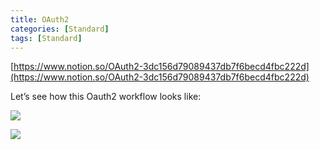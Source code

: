 ```yaml
---
title: OAuth2
categories: [Standard]
tags: [Standard]
---
```


[https://www.notion.so/OAuth2-3dc156d79089437db7f6becd4fbc222d](https://www.notion.so/OAuth2-3dc156d79089437db7f6becd4fbc222d)


Let’s see how this Oauth2 workflow looks like:


![](https://prod-files-secure.s3.us-west-2.amazonaws.com/9960fb2a-b75e-4bea-a8f9-b00925db1215/3bce41e0-99e8-4ebd-9701-e2bc9cbb79a2/Untitled.png?X-Amz-Algorithm=AWS4-HMAC-SHA256&X-Amz-Content-Sha256=UNSIGNED-PAYLOAD&X-Amz-Credential=ASIAZI2LB466SVTN6OUX%2F20250720%2Fus-west-2%2Fs3%2Faws4_request&X-Amz-Date=20250720T202630Z&X-Amz-Expires=3600&X-Amz-Security-Token=IQoJb3JpZ2luX2VjEKv%2F%2F%2F%2F%2F%2F%2F%2F%2F%2FwEaCXVzLXdlc3QtMiJHMEUCIQCJ0T9dELUNl1I5yav5JtkmFp8wCCm%2BLjWPhaVhO1NAEgIgXoSh8c58PMpcgry95NRp0Aa%2F51SXXYr3UQRJKSdGFNEqiAQIxP%2F%2F%2F%2F%2F%2F%2F%2F%2F%2FARAAGgw2Mzc0MjMxODM4MDUiDPl%2BqnOaFdyL21N0MyrcA1f68bMZwv8UzJ6RyM1sVN5wNpNZGM4DRgbqHwEKpYMPVFL8ev5sE%2FTOHL27H23%2BSi%2F1sV%2FQ33N4sgtcOeIoKGk%2FS%2F3c%2Bv6AsmWYnboQ86%2BIcJppSTVd0jUo0Gz0gyc4mBVnB9b5nmrJvvGrFPkYI%2BzkHe6NeIKhe5Nz1fjHte4JYfOGhwWoMdLoxyYfof604bA%2BxQpu%2FjYtVSX4Q7Fsrb76Blzew7HR%2BeL5RnsX9QUcjeBBB3%2BXZEr7J55%2FQhzd%2B5j5ucw4n6J9rcCJow%2BF%2Be3%2Fq8%2B12pCZFthd6Sd3gl7Op4nKbNJNuh%2FuyXA%2FxRKu03rmtRE4CJyqfeR%2Fahcb%2Bb47EGpT6ZV0wjGmbeVUEt8XqqNJL%2B1MHhxFndLhWi7NoPf7sp3tj%2F8XaNajlbx2MICWNg0SnsoJaDGYvAabQOw1WXY5H9YKEUagAKLu4oSwOt1GDOpJTACqAA7nGNBXrpck7BRJuBacxIPlB8swswEwhvfNHp%2FiGH3I%2FruHaQiuC5ebh%2Bdz4%2BSZ6yjYGkJAS9Ws91E6Y68ecwIMyU4DTylW6IHa9myMCMYWSlz05spoNJivicmTsjQEkcXeG8wxaKrYEWgj7EWFfscI3sa5mTx8cL63wy%2B6fLNSMdk1MPn69MMGOqUBAJsj81IH4SXxkRTB4%2B4CFlVwXpkcHyAeyLZ6ro3e6OdtK6mCKCp5tt8i5KVnFdSoyl8Pc7qESfKUmhoQ80012SNFlYdfxVmV4Sj4uY%2BnOP7sgtX%2Bj8Aw2etvaqELRUd8vhkVxbTV5D2AZyReQ6S7W8H4bigfc4ab07oCx5n%2BHtGOwiWf6L%2FmjQWB7Z5zNWOjziZ%2FZZO6pG9EHdiQyqXeKGCkJTVD&X-Amz-Signature=569586ce8c91be18ce4986ce8cc61d12056fcf0de0f53a8e63f7f2049915f27c&X-Amz-SignedHeaders=host&x-amz-checksum-mode=ENABLED&x-id=GetObject)


![](https://prod-files-secure.s3.us-west-2.amazonaws.com/9960fb2a-b75e-4bea-a8f9-b00925db1215/27d32b66-de43-41de-80f7-7edb81d1190f/Untitled.png?X-Amz-Algorithm=AWS4-HMAC-SHA256&X-Amz-Content-Sha256=UNSIGNED-PAYLOAD&X-Amz-Credential=ASIAZI2LB466SVTN6OUX%2F20250720%2Fus-west-2%2Fs3%2Faws4_request&X-Amz-Date=20250720T202630Z&X-Amz-Expires=3600&X-Amz-Security-Token=IQoJb3JpZ2luX2VjEKv%2F%2F%2F%2F%2F%2F%2F%2F%2F%2FwEaCXVzLXdlc3QtMiJHMEUCIQCJ0T9dELUNl1I5yav5JtkmFp8wCCm%2BLjWPhaVhO1NAEgIgXoSh8c58PMpcgry95NRp0Aa%2F51SXXYr3UQRJKSdGFNEqiAQIxP%2F%2F%2F%2F%2F%2F%2F%2F%2F%2FARAAGgw2Mzc0MjMxODM4MDUiDPl%2BqnOaFdyL21N0MyrcA1f68bMZwv8UzJ6RyM1sVN5wNpNZGM4DRgbqHwEKpYMPVFL8ev5sE%2FTOHL27H23%2BSi%2F1sV%2FQ33N4sgtcOeIoKGk%2FS%2F3c%2Bv6AsmWYnboQ86%2BIcJppSTVd0jUo0Gz0gyc4mBVnB9b5nmrJvvGrFPkYI%2BzkHe6NeIKhe5Nz1fjHte4JYfOGhwWoMdLoxyYfof604bA%2BxQpu%2FjYtVSX4Q7Fsrb76Blzew7HR%2BeL5RnsX9QUcjeBBB3%2BXZEr7J55%2FQhzd%2B5j5ucw4n6J9rcCJow%2BF%2Be3%2Fq8%2B12pCZFthd6Sd3gl7Op4nKbNJNuh%2FuyXA%2FxRKu03rmtRE4CJyqfeR%2Fahcb%2Bb47EGpT6ZV0wjGmbeVUEt8XqqNJL%2B1MHhxFndLhWi7NoPf7sp3tj%2F8XaNajlbx2MICWNg0SnsoJaDGYvAabQOw1WXY5H9YKEUagAKLu4oSwOt1GDOpJTACqAA7nGNBXrpck7BRJuBacxIPlB8swswEwhvfNHp%2FiGH3I%2FruHaQiuC5ebh%2Bdz4%2BSZ6yjYGkJAS9Ws91E6Y68ecwIMyU4DTylW6IHa9myMCMYWSlz05spoNJivicmTsjQEkcXeG8wxaKrYEWgj7EWFfscI3sa5mTx8cL63wy%2B6fLNSMdk1MPn69MMGOqUBAJsj81IH4SXxkRTB4%2B4CFlVwXpkcHyAeyLZ6ro3e6OdtK6mCKCp5tt8i5KVnFdSoyl8Pc7qESfKUmhoQ80012SNFlYdfxVmV4Sj4uY%2BnOP7sgtX%2Bj8Aw2etvaqELRUd8vhkVxbTV5D2AZyReQ6S7W8H4bigfc4ab07oCx5n%2BHtGOwiWf6L%2FmjQWB7Z5zNWOjziZ%2FZZO6pG9EHdiQyqXeKGCkJTVD&X-Amz-Signature=6d2a95fd8f8e624ff0c9d8e06a01af38d5ed7112479969a1e55a050db73dc5f7&X-Amz-SignedHeaders=host&x-amz-checksum-mode=ENABLED&x-id=GetObject)

